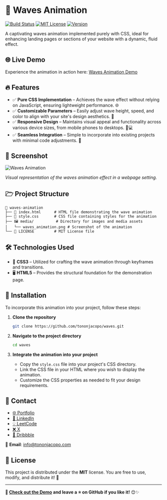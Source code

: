 # 🌊 Waves Animation

[![Build Status](https://img.shields.io/badge/build-passing-brightgreen)](https://github.com/tononjacopo/waves/actions)
[![MIT License](https://img.shields.io/badge/license-MIT-blue)](LICENSE)
[![Version](https://img.shields.io/badge/version-1.0.0-orange)](https://github.com/tononjacopo/waves/releases)

A captivating waves animation implemented purely with CSS, ideal for enhancing landing pages or sections of your website with a dynamic, fluid effect.

## 🌐 Live Demo

Experience the animation in action here: [Waves Animation Demo](https://www.tononjacopo.com/waves/)

## 🔥 Features

- ✅ **Pure CSS Implementation** – Achieves the wave effect without relying on JavaScript, ensuring lightweight performance. 🌐
- ✅ **Customizable Parameters** – Easily adjust wave height, speed, and color to align with your site's design aesthetics. 🎨
- ✅ **Responsive Design** – Maintains visual appeal and functionality across various device sizes, from mobile phones to desktops. 📱💻
- ✅ **Seamless Integration** – Simple to incorporate into existing projects with minimal code adjustments. 🔄

## 📸 Screenshot

![Waves Animation](media/waves_animation.png)

*Visual representation of the waves animation effect in a webpage setting.*

## 🗁 Project Structure

```plaintext
🌊 waves-animation
├── 📝 index.html      # HTML file demonstrating the wave animation
├── 🎨 style.css       # CSS file containing styles for the animation
├── 🖼️ media/          # Directory for images and media assets
│   └── waves_animation.png # Screenshot of the animation
└── 📄 LICENSE         # MIT License file
```

## 🛠️ Technologies Used

- 🎨 **CSS3** – Utilized for crafting the wave animation through keyframes and transitions.
- 🖥️ **HTML5** – Provides the structural foundation for the demonstration page.

## 🚀 Installation

To incorporate this animation into your project, follow these steps:

1. **Clone the repository**

   ```bash
   git clone https://github.com/tononjacopo/waves.git
   ```

2. **Navigate to the project directory**

   ```bash
   cd waves
   ```

3. **Integrate the animation into your project**

   - Copy the `style.css` file into your project's CSS directory.
   - Link the CSS file in your HTML where you wish to display the animation.
   - Customize the CSS properties as needed to fit your design requirements.

## 📩 Contact

- [🌐 Portfolio](https://tononjacopo.com)
- [🔗 LinkedIn](https://it.linkedin.com/in/tononjacopo)
- [💡 LeetCode](https://leetcode.com/tononjacopo)
- [❌ X](https://x.com/devtononjacopo)
- [🎨 Dribbble](https://dribbble.com/tononjacopo)

📩 **Email**: [info@tononjacopo.com](mailto:info@tononjacopo.com)

## 📝 License

This project is distributed under the **MIT** license. You are free to use, modify, and distribute it! 🚀

---

**🔗 [Check out the Demo](https://www.tononjacopo.com/waves/) and leave a ⭐ on GitHub if you like it!** 😊✨
